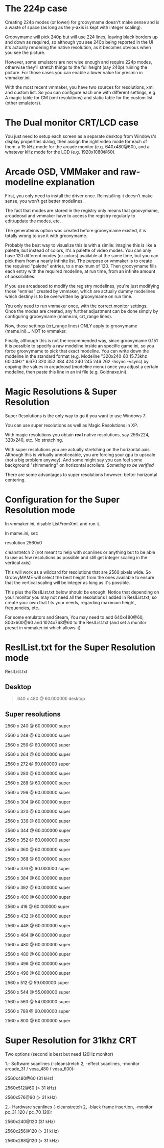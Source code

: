 # The 224p case #

Creating 224p modes (or lower) for groovymame doesn't make sense and is a waste of space (as long as the y-axis is kept with integer scaling).

Groovymame will pick 240p but will use 224 lines, leaving black borders up and down as required, so although you see 240p being reported in the UI it's actually rendering the native resolution, as it becomes obvious when you see the picture.

However, some emulators are not wise enough and require 224p modes, otherwise they'll stretch things to the full height (say 240p) ruining the picture. For those cases you can enable a lower value for yresmin in vmmaker.ini.

With the most recent vmmaker, you have two sources for resolutions, xml and custom list.
So you can configure each one with different settings, e.g. A magic table for GM (xml resolutions) and static table for the custom list (other emulators).




# The Dual monitor CRT/LCD case #

You just need to setup each screen as a separate desktop from Windows's display properties dialog, then assign the right video mode for each of them: a 15 kHz mode for the arcade monitor (e.g. 640x480@60i), and a whatever kHz mode for the LCD (e.g. 1920x1080@60).





# Arcade OSD, VMMaker and raw-modeline explanation #

First, you only need to install the driver once. Reinstalling it doesn't make sense, you won't get better modelines.

The fact that modes are stored in the registry only means that groovymame, arcadeosd and vmmaker have to access the registry regularly to edit/update the modes, etc.

The generateinis option was created before groovymame existed, it is totally wrong to use it with groovymame.

Probably the best way to visualize this is with a simile: imagine this is like a palette, but instead of colors, it's a palette of video modes. You can only have 120 different modes (or colors) available at the same time, but you can pick them from a nearly infinite list. The purpose or vmmaker is to create the required "palette" entries, to a maximum of 120. Then groovymame fills each entry with the required modeline, at run time, from an infinite amount of possibilities.

If you use arcadeosd to modify the registry modelines, you're just modifying those "entries" created by vmmaker, which are actually dummy modelines which destiny is to be overwritten by groovymame on run time.

You only need to run vmmaker once, with the correct monitor settings. Once the modes are created, any further adjustment can be done simply by configuring groovymame (mame.ini, crt\_range lines).

Now, those settings (crt\_range lines) ONLY apply to groovymame (mame.ini)... NOT to vmmaker.

Finally, although this is not the recommended way, since groovymame 0.151 it is possible to specify a raw modeline inside an specific game ini, so you force groovymame to pick that exact modeline. You can write down the modeline in the standard format (e.g. Modeline "320x240\_60 15.73khz 60.04Hz" 6.670 320 352 384 424 240 245 246 262 -hsync -vsync) by copying the values in arcadeosd (modeline menu) once you adjust a certain modeline, then paste this line in an ini file (e.g. Goldnaxe.ini).






# Magic Resolutions & Super Resolution #

Super Resolutions is the only way to go if you want to use Windows 7.

You can use super resolutions as well as Magic Resolutions in XP.


With magic resolutions you obtain **real** native resolutions, say 256x224, 320x240, etc. No stretching.

With super resolutions you are actually stretching on the horizontal axis. Although this is virtually unnoticeable, you are forcing your gpu to upscale (not a big problem anyway). And some might say you can feel some background "shimmering" on horizontal scrollers. _Someting to be verified_

There are some advantages to super resolutions however: better horizontal centering.





# Configuration for the Super Resolution mode #

In vmmaker.ini, disable ListFromXml, and run it.

In mame.ini, set:

resolution 2560x0

cleanstretch 2 (not meant to help with scanlines or anything but to be able to use as few resolutions as possible and still get integer scaling in the vertical axis)

This will work as a wildcard for resolutions that are 2560 pixels wide. So GroovyMAME will select the best height from the ones available to ensure that the vertical scaling will be integer as long as it's possible.

This plus the ResIList.txt below should be enough. Notice that depending on your monitor you may not need all the resolutions I added in ReslList.txt, so create your own that fits your needs, regarding maximum height, frequencies, etc...

For some emulators and Steam,
You may need to add 640x480@60, 800x600@60 and 1024x768@60 to the ResIList.txt (and set a monitor preset in vmmaker.ini which allows it)




# ResIList.txt for the Super Resolution mode #

ResIList.txt

## Desktop ##

> 640 x 480 @ 60.000000 desktop

## Super resolutions ##

2560 x 240 @ 60.000000 super

2560 x 248 @ 60.000000 super

2560 x 256 @ 60.000000 super

2560 x 264 @ 60.000000 super

2560 x 272 @ 60.000000 super

2560 x 280 @ 60.000000 super

2560 x 288 @ 60.000000 super

2560 x 296 @ 60.000000 super

2560 x 304 @ 60.000000 super

2560 x 320 @ 60.000000 super

2560 x 336 @ 60.000000 super

2560 x 344 @ 60.000000 super

2560 x 352 @ 60.000000 super

2560 x 360 @ 60.000000 super

2560 x 368 @ 60.000000 super

2560 x 376 @ 60.000000 super

2560 x 384 @ 60.000000 super

2560 x 392 @ 60.000000 super

2560 x 400 @ 60.000000 super

2560 x 416 @ 60.000000 super

2560 x 432 @ 60.000000 super

2560 x 448 @ 60.000000 super

2560 x 464 @ 60.000000 super

2560 x 480 @ 60.000000 super

2560 x 480 @ 60.000000 super

2560 x 496 @ 60.000000 super

2560 x 496 @ 60.000000 super

2560 x 512 @ 59.000000 super

2560 x 544 @ 55.000000 super

2560 x 560 @ 54.000000 super

2560 x 768 @ 60.000000 super

2560 x 800 @ 60.000000 super






# Super Resolution for 31khz CRT #

Two options (second is best but need 120Hz monitor)

1.- Software scanlines (-cleanstretch 2, -effect scanlines, -monitor arcade\_31 / vesa\_480 / vesa\_600):

2560x480@60 (31 kHz)

2560x512@60 (> 31 kHz)

2560x576@60 (> 31 kHz)

2.- Hardware scanlines (-cleanstretch 2, -black frame insertion, -monitor pc\_31\_120 / pc\_70\_120):

2560x240@120 (31 kHz)

2560x256@120 (> 31 kHz)

2560x288@120 (> 31 kHz)